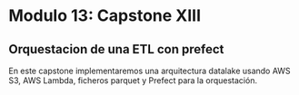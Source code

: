 # Modulo 13: Capstone XIII
## Orquestacion de una ETL con prefect

En este capstone implementaremos una arquitectura datalake usando AWS S3, AWS Lambda, ficheros parquet y Prefect para la orquestación.
